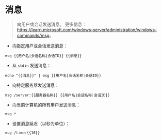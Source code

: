 # 消息

> 向用户或会话发送消息。
> 更多信息：<https://learn.microsoft.com/windows-server/administration/windows-commands/msg>。

- 向指定用户或会话发送消息：

`msg {{用户名|会话名称|会话ID}} {{消息}}`

- 从 `stdin` 发送消息：

`echo "{{消息}}" | msg {{用户名|会话名称|会话ID}}`

- 向特定服务器发送消息：

`msg /server:{{服务器名称}} {{用户名|会话名称|会话ID}}`

- 向当前计算机的所有用户发送消息：

`msg *`

- 设置消息延迟（以秒为单位）：

`msg /time:{{10}}`